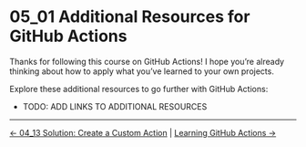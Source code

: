 # 05_01 Additional Resources for GitHub Actions

Thanks for following this course on GitHub Actions!  I hope you’re already thinking about how to apply what you’ve learned to your own projects.

Explore these additional resources to go further with GitHub Actions:

- TODO: ADD LINKS TO ADDITIONAL RESOURCES

<!-- FooterStart -->
---
[← 04_13 Solution: Create a Custom Action](../../ch4_developing_custom_actions/04_13_solution_create_a_custom_action/README.md) | [Learning GitHub Actions →](../../README.md)
<!-- FooterEnd -->
